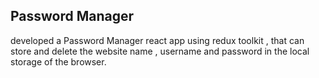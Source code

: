 ## Password Manager 
developed a Password Manager react app using  redux toolkit , that can store and delete the website name ,
username and password in the local storage of the browser.

